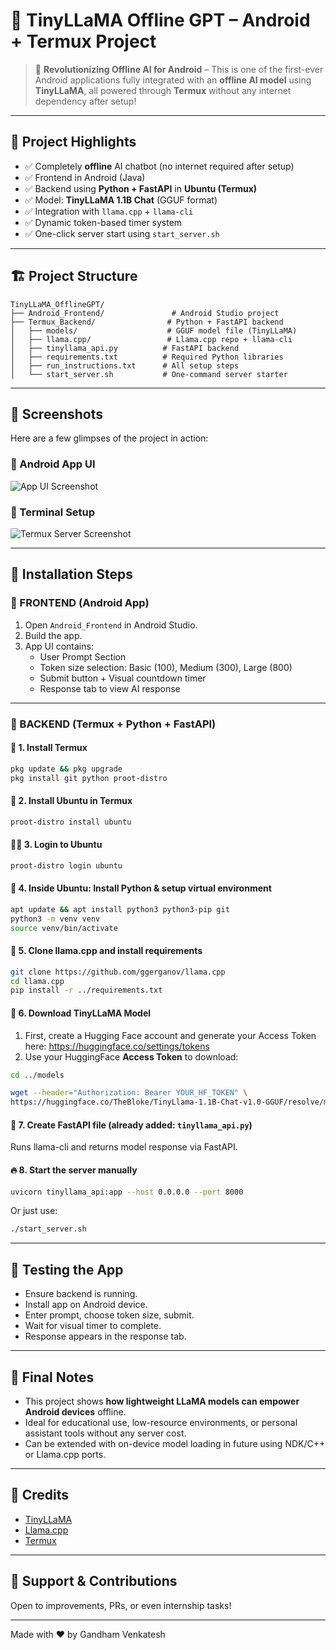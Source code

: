 # 📱 TinyLLaMA Offline GPT – Android + Termux Project

> 🚀 **Revolutionizing Offline AI for Android** – This is one of the first-ever Android applications fully integrated with an **offline AI model** using **TinyLLaMA**, all powered through **Termux** without any internet dependency after setup!

---

## 🌟 Project Highlights

- ✅ Completely **offline** AI chatbot (no internet required after setup)
- ✅ Frontend in Android (Java)
- ✅ Backend using **Python + FastAPI** in **Ubuntu (Termux)**
- ✅ Model: **TinyLLaMA 1.1B Chat** (GGUF format)
- ✅ Integration with `llama.cpp` + `llama-cli`
- ✅ Dynamic token-based timer system
- ✅ One-click server start using `start_server.sh`



---

## 🏗️ Project Structure

```
TinyLLaMA_OfflineGPT/
├── Android_Frontend/               # Android Studio project
├── Termux_Backend/                # Python + FastAPI backend
│   ├── models/                    # GGUF model file (TinyLLaMA)
│   ├── llama.cpp/                 # Llama.cpp repo + llama-cli
│   ├── tinyllama_api.py          # FastAPI backend
│   ├── requirements.txt          # Required Python libraries
│   ├── run_instructions.txt      # All setup steps
│   └── start_server.sh           # One-command server starter
```

---
## 📸 Screenshots

Here are a few glimpses of the project in action:

### 🔹 Android App UI

![App UI Screenshot](./assets/ui-screenshot.jpeg)

### 🔹 Terminal Setup

![Termux Server Screenshot](./assets/terminal-screenshot.jpeg)

---

## 🔧 Installation Steps

### 🔹 FRONTEND (Android App)

1. Open `Android_Frontend` in Android Studio.
2. Build the app.
3. App UI contains:
    - User Prompt Section
    - Token size selection: Basic (100), Medium (300), Large (800)
    - Submit button + Visual countdown timer
    - Response tab to view AI response

---

### 🔹 BACKEND (Termux + Python + FastAPI)

#### 🧪 1. Install Termux

```bash
pkg update && pkg upgrade
pkg install git python proot-distro
```

#### 🐧 2. Install Ubuntu in Termux

```bash
proot-distro install ubuntu
```

#### 🧑‍💻 3. Login to Ubuntu

```bash
proot-distro login ubuntu
```

#### 🐍 4. Inside Ubuntu: Install Python & setup virtual environment

```bash
apt update && apt install python3 python3-pip git
python3 -m venv venv
source venv/bin/activate
```

#### 📁 5. Clone llama.cpp and install requirements

```bash
git clone https://github.com/ggerganov/llama.cpp
cd llama.cpp
pip install -r ../requirements.txt
```

#### 🧠 6. Download TinyLLaMA Model

1. First, create a Hugging Face account and generate your Access Token here:
   https://huggingface.co/settings/tokens
2. Use your HuggingFace **Access Token** to download:

```bash
cd ../models

wget --header="Authorization: Bearer YOUR_HF_TOKEN" \
https://huggingface.co/TheBloke/TinyLlama-1.1B-Chat-v1.0-GGUF/resolve/main/tinyllama-1.1b-chat-v1.0.Q4_K_M.gguf

```

#### 🧠 7. Create FastAPI file (already added: `tinyllama_api.py`)

Runs llama-cli and returns model response via FastAPI.

#### 🔥 8. Start the server manually

```bash
uvicorn tinyllama_api:app --host 0.0.0.0 --port 8000
```

Or just use:

```bash
./start_server.sh
```

---

## 🧪 Testing the App

- Ensure backend is running.
- Install app on Android device.
- Enter prompt, choose token size, submit.
- Wait for visual timer to complete.
- Response appears in the response tab.

---

## 📌 Final Notes

- This project shows **how lightweight LLaMA models can empower Android devices** offline.
- Ideal for educational use, low-resource environments, or personal assistant tools without any server cost.
- Can be extended with on-device model loading in future using NDK/C++ or Llama.cpp ports.

---

## 🧠 Credits

- [TinyLLaMA](https://huggingface.co/cognitivecomputations/TinyLlama-1.1B-Chat-v1.0-GGUF)
- [Llama.cpp](https://github.com/ggerganov/llama.cpp)
- [Termux](https://termux.dev/)

---

## 🙌 Support & Contributions

Open to improvements, PRs, or even internship tasks!

---

Made with ❤️ by Gandham Venkatesh



